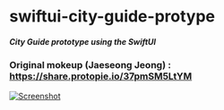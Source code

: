 # swiftui-city-guide-protype
##### City Guide prototype using the SwiftUI

### Original mokeup (Jaeseong Jeong) : https://share.protopie.io/37pmSM5LtYM

[![Screenshot ](https://media.giphy.com/media/KDn9XdicHfwrEGS6if/giphy.gif)](https://media.giphy.com/media/KDn9XdicHfwrEGS6if/giphy.gif)

